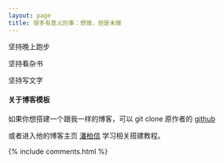 ```yaml
---
layout: page
title: 很多有意义的事：想做，但是未做 
---
```



<p>

坚持晚上跑步

<p>

坚持看杂书

<p>

坚持写文字

<p>


<p>


<p>


<p>


<h4> 关于博客模板 </h4>  


<p>

如果你想搭建一个跟我一样的博客，可以 git clone 原作者的 <a target="_blank" href='https://github.com/leopardpan/leopardpan.github.io/'>github</a>

<p>

或者进入他的博客主页 <a target="_blank" href='https://baixin.io/'>潘柏信</a> 学习相关搭建教程。

<p>

 


{% include comments.html %}


